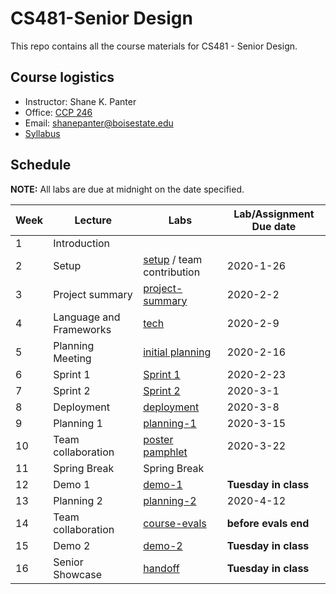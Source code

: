 # CS481-Senior Design

This repo contains all the course materials for CS481 - Senior Design.

## Course logistics

- Instructor: Shane K. Panter
- Office: [CCP 246](http://coen.boisestate.edu/cs/aboutccp/)
- Email:  shanepanter@boisestate.edu
- [Syllabus](docs/syllabus.md)

## Schedule

**NOTE:** All labs are due at midnight on the date specified.

| Week |            Lecture            |                  Labs                   | Lab/Assignment Due date |
| ---- | ----------------------------- | --------------------------------------- | ----------------------- |
| 1    | Introduction                  |                                         |                         |
| 2    | Setup                         | [setup](labs/setup) / team contribution | 2020-1-26               |
| 3    | Project summary               | [project-summary](labs/project-summary) | 2020-2-2                |
| 4    | Language and Frameworks       | [tech](labs/tech)                       | 2020-2-9                |
| 5    | Planning Meeting              | [initial planning](labs/init_planning)  | 2020-2-16               |
| 6    | Sprint 1                      | [Sprint 1](labs/sprint1)                | 2020-2-23               |
| 7    | Sprint 2                      | [Sprint 2](labs/sprint2)                | 2020-3-1                |
| 8    | Deployment                    | [deployment](labs/deployment)           | 2020-3-8                |
| 9    | Planning 1                    | [planning-1](labs/planning-1)           | 2020-3-15               |
| 10   | Team collaboration            | [poster pamphlet](labs/pamphlet)        | 2020-3-22               |
| 11   | Spring Break                  | Spring Break                            |                         |
| 12   | Demo 1                        | [demo-1](labs/demo-1)                   | **Tuesday in class**    |
| 13   | Planning 2                    | [planning-2](labs/planning-2)           | 2020-4-12               |
| 14   | Team collaboration            | [course-evals](labs/evals)              | **before evals end**    |
| 15   | Demo 2                        | [demo-2](labs/demo-2)                   | **Tuesday in class**    |
| 16   | Senior Showcase               | [handoff](labs/handoff)                 | **Tuesday in class**    |
